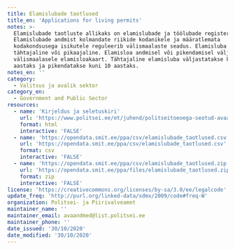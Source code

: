 ```yaml
---
title: Elamislubade taotlused
title_en: 'Applications for living permits'
notes: >-
  Elamislubade taotluste allikaks on elamislubade ja töölubade register.
  Elamislubade andmist kolmandate riikide kodanikele ja määratlemata
  kodakondsusega isikutele reguleerib välismaalaste seadus. Elamisluba võib olla
  tähtajaline või pikaajaline. Elamisloa andmisel või pikendamisel väljastatakse
  välismaalasele elamisloakaart. Tähtajaline elamisluba väljastatakse kuni 5
  aastaks ja pikendatakse kuni 10 aastaks.
notes_en: ''
category:
  - Valitsus ja avalik sektor
category_en:
  - Government and Public Sector
resources:
  - name: 'Kirjeldus ja seletuskiri'
    url: 'https://www.politsei.ee/et/juhend/politseitoeoega-seotud-avaandmed/elamislubade-taotlused'
    format: html
    interactive: 'FALSE'
  - name: 'https://opendata.smit.ee/ppa/csv/elamislubade_taotlused.csv'
    url: 'https://opendata.smit.ee/ppa/csv/elamislubade_taotlused.csv'
    format: csv
    interactive: 'FALSE'
  - name: 'https://opendata.smit.ee/ppa/csv/elamislubade_taotlused.zip'
    url: 'https://opendata.smit.ee/ppa/files/elamislubade_taotlused.zip'
    format: zip
    interactive: 'FALSE'
license: 'https://creativecommons.org/licenses/by-sa/3.0/ee/legalcode'
update_freq: 'http://purl.org/linked-data/sdmx/2009/code#freq-W'
organization: Politsei- ja Piirivalveamet
maintainer_name: ''
maintainer_email: avaandmed@list.politsei.ee
maintainer_phone: ''
date_issued: '30/10/2020'
date_modified: '30/10/2020'
---
```

